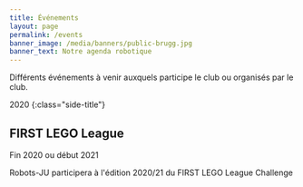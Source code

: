 ```yaml
---
title: Événements
layout: page
permalink: /events
banner_image: /media/banners/public-brugg.jpg
banner_text: Notre agenda robotique
---
```


Différents événements à venir auxquels participe le club ou organisés par le club.

2020
{:class="side-title"}

## FIRST LEGO League

<i class="fa fa-calendar"></i> Fin 2020 ou début 2021

Robots-JU participera à l'édition 2020/21 du FIRST LEGO League Challenge
